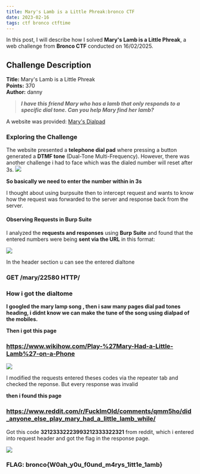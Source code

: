 ```yaml
---
title: Mary's Lamb is a Little Phreak:bronco CTF
date: 2023-02-16
tags: ctf bronco ctftime
---
```

  


In this post, I will describe how I solved **Mary's Lamb is a Little Phreak**, a web challenge from **Bronco CTF** conducted on 16/02/2025.

## Challenge Description  

**Title:** Mary's Lamb is a Little Phreak  
**Points:** 370  
**Author:** danny  

> ***I have this friend Mary who has a lamb that only responds to a specific dial tone. Can you help Mary find her lamb?***

A website was provided: [Mary's Dialpad](https://mary.web.broncoctf.xyz)  

### Exploring the Challenge  

The website presented a **telephone dial pad** where pressing a button generated a **DTMF tone** (Dual-Tone Multi-Frequency). However, there was another challenge i had to face which was the dialed number will reset after 3s. 
<img src="/images/marydial.png">

**So basically we need to enter the number within in 3s**

I thought about using burpsuite then to intercept request and wants to know how the request was forwarded to the server and response back from the server.


#### Observing Requests in Burp Suite  

I analyzed the **requests and responses** using **Burp Suite** and found that the entered numbers were being **sent via the URL** in this format:

<img src="/images/burp1.png">


In the header section u can see the entered dialtone

### GET /mary/22580 HTTP/

### How i got the dialtome 

**I googled the mary lamp song , then i saw many pages dial pad tones heading, i didnt know we can make the tune of the song using dialpad of the mobiles.**

**Then i got this page**

### https://www.wikihow.com/Play-%27Mary-Had-a-Little-Lamb%27-on-a-Phone

<img src="/images/marylamp.png">

I modified the requests entered theses codes via the repeater tab and checked the reponse. But every response was invalid

**then i found this page**
### https://www.reddit.com/r/FuckImOld/comments/qmm5ho/did_anyone_else_play_mary_had_a_little_lamb_while/
Got this code **32123332223993212333322321** from reddit, which i entered into request header and got the flag in the response page.

<img src="/images/marylampflag.png">


### FLAG:   bronco{W0ah_y0u_f0und_m4rys_1itt1e_1amb}









